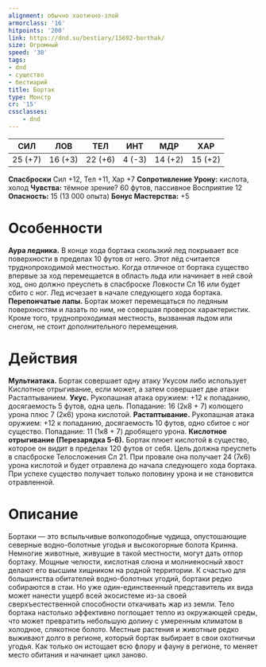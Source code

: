 ```yaml
---
alignment: обычно хаотично-злой
armorclass: '16'
hitpoints: '200'
link: https://dnd.su/bestiary/15692-borthak/
size: Огромный
speed: '30'
tags:
- dnd
- существо
- бестиарий
title: Бортак
type: Монстр
cr: '15'
cssclasses:
    - dnd
---
```



| СИЛ | ЛОВ | ТЕЛ | ИНТ | МДР | ХАР |
|---|---|---|---|---|---|
| 25 (+7) | 16 (+3) | 22 (+6) | 4 (-3) | 14 (+2) | 15 (+2) |
**Спасброски** Сил +12, Тел +11, Хар +7
**Сопротивление Урону:** кислота, холод
**Чувства:** тёмное зрение? 60 футов, пассивное Восприятие 12
**Опасность:** 15 (13 000 опыта)
**Бонус Мастерства:** +5


# Особенности
**Аура ледника.** В конце хода бортака скользкий лед покрывает все поверхности в пределах 10 футов от него. Этот лёд считается труднопроходимой местностью. Когда отличное от бортака существо впервые за ход перемещается в область льда или начинает в ней свой ход, оно должно преуспеть в спасброске Ловкости Сл 16 или будет сбито с ног. Лед исчезает в начале следующего хода бортака.
**Перепончатые лапы.** Бортак может перемещаться по ледяным поверхностям и лазать по ним, не совершая проверок характеристик. Кроме того, труднопроходимая местность, вызванная льдом или снегом, не стоит дополнительного перемещения.


# Действия
**Мультиатака.** Бортак совершает одну атаку Укусом либо использует Кислотное отрыгивание, если может, а затем совершает две атаки Растаптыванием.
**Укус.** Рукопашная атака оружием: +12 к попаданию, досягаемость 5 футов, одна цель. Попадание: 16 (2к8 + 7) колющего урона плюс 7 (2к6) урона кислотой.
**Растаптывание.** Рукопашная атака оружием: +12 к попаданию, досягаемость 10 футов, одно сбитое с ног существо. Попадание: 11 (1к8 + 7) дробящего урона.
**Кислотное отрыгивание (Перезарядка 5-6).** Бортак плюет кислотой в существо, которое он видит в пределах 120 футов от себя. Цель должна преуспеть в спасброске Телосложения Сл 21. При провале она получает 24 (7к6) урона кислотой и будет отравлена до начала следующего хода бортака. При успехе существо получает только половину урона и не становится отравленной.


# Описание
Бортаки — это вспыльчивые волкоподобные чудища, опустошающие северные водно-болотные угодья и высокогорные болота Кринна. Немногие животные, живущие в такой местности, могут дать отпор бортаку. Мощные челюсти, кислотная слюна и молниеносный хвост делают его высшим хищником на родной территории. К счастью для большинства обитателей водно-болотных угодий, бортаки редко собираются в стаи. Но уже один-единственный представитель их вида может нанести ущерб всей экосистеме из-за своей сверхъестественной способности откачивать жар из земли. Тело бортака настолько эффективно поглощает тепло из окружающей среды, что может превратить небольшую долину с умеренным климатом в холодное, слякотное болото. Местные растения и животные редко выживают долго в регионе, который бортак выбирает в свои охотничьи угодья. Как только он истощает всю флору и фауну в регионе, то меняет место обитания и начинает цикл заново.